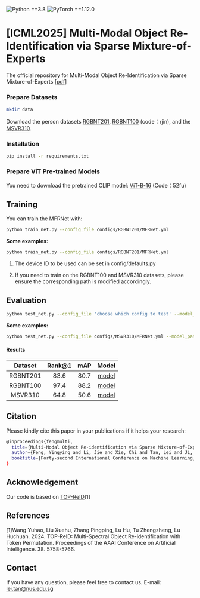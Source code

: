 ![Python ==3.8](https://img.shields.io/badge/Python-==3.8-yellow.svg)
![PyTorch ==1.12.0](https://img.shields.io/badge/PyTorch-==1.12.0-blue.svg)

# [ICML2025] Multi-Modal Object Re-Identification via Sparse Mixture-of-Experts
The official repository for Multi-Modal Object Re-Identification via Sparse Mixture-of-Experts [[pdf]](https://openreview.net/pdf?id=uvFE58mSnR)

### Prepare Datasets

```bash
mkdir data
```
Download the person datasets [RGBNT201](https://drive.google.com/drive/folders/1EscBadX-wMAT56_It5lXY-S3-b5nK1wH), [RGBNT100](https://pan.baidu.com/s/1xqqh7N4Lctm3RcUdskG0Ug) (code：rjin), and the [MSVR310](https://drive.google.com/file/d/1IxI-fGiluPO_Ies6YjDHeTEuVYhFdYwD/view?usp=drive_link).

### Installation

```bash
pip install -r requirements.txt
```

### Prepare ViT Pre-trained Models

You need to download the pretrained CLIP model: [ViT-B-16](https://pan.baidu.com/s/1YPhaL0YgpI-TQ_pSzXHRKw) (Code：52fu)

## Training

You can train the MFRNet with:

```bash
python train_net.py --config_file configs/RGBNT201/MFRNet.yml
```
**Some examples:**
```bash
python train_net.py --config_file configs/RGBNT201/MFRNet.yml
```

1. The device ID to be used can be set in config/defaults.py

2. If you need to train on the RGBNT100 and MSVR310 datasets, please ensure the corresponding path is modified accordingly.


## Evaluation

```bash
python test_net.py --config_file 'choose which config to test' --model_path 'your path of trained checkpoints'
```

**Some examples:**
```bash
python test_net.py --config_file configs/MSVR310/MFRNet.yml --model_path MSVR310_MFRNetbest.pth
```

#### Results
|  Dataset  | Rank@1 | mAP  | Model |
|:---------:|:------:|:----:| :------: |
| RGBNT201  |  83.6  | 80.7 | [model](https://drive.google.com/file/d/1zLlwmbOiygDJcaToyXkW8fmjUabZlmbU/view?usp=drive_link) |
| RGBNT100  |  97.4  | 88.2 | [model](https://drive.google.com/file/d/1bnGR92fY5Vrapd_GCEesDRUiZ1mVivgd/view?usp=drive_link) |
| MSVR310   |  64.8  | 50.6 | [model](https://drive.google.com/file/d/1NlKaVgCBaQYoYxU0ZZoS-O_-H3XeBv2T/view?usp=drive_link) |


## Citation
Please kindly cite this paper in your publications if it helps your research:
```bash
@inproceedings{fengmulti,
  title={Multi-Modal Object Re-identification via Sparse Mixture-of-Experts},
  author={Feng, Yingying and Li, Jie and Xie, Chi and Tan, Lei and Ji, Jiayi},
  booktitle={Forty-second International Conference on Machine Learning}
}
```

## Acknowledgement
Our code is based on [TOP-ReID](https://github.com/924973292/TOP-ReID)[1]

## References
[1]Wang Yuhao, Liu Xuehu, Zhang Pingping, Lu Hu, Tu Zhengzheng, Lu Huchuan. 2024. TOP-ReID: Multi-Spectral Object Re-identification with Token Permutation. Proceedings of the AAAI Conference on Artificial Intelligence. 38. 5758-5766.

## Contact

If you have any question, please feel free to contact us. E-mail: [lei.tan@nus.edu.sg](mailto:lei.tan@nus.edu.sg)

